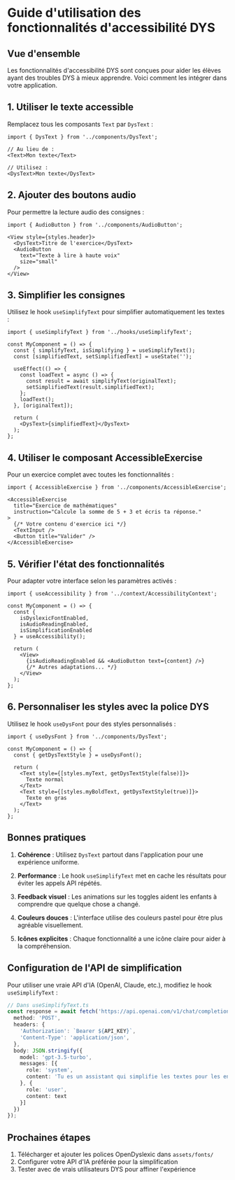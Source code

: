 # Guide d'utilisation des fonctionnalités d'accessibilité DYS

## Vue d'ensemble

Les fonctionnalités d'accessibilité DYS sont conçues pour aider les élèves ayant des troubles DYS à mieux apprendre. Voici comment les intégrer dans votre application.

## 1. Utiliser le texte accessible

Remplacez tous les composants `Text` par `DysText` :

```tsx
import { DysText } from '../components/DysText';

// Au lieu de :
<Text>Mon texte</Text>

// Utilisez :
<DysText>Mon texte</DysText>
```

## 2. Ajouter des boutons audio

Pour permettre la lecture audio des consignes :

```tsx
import { AudioButton } from '../components/AudioButton';

<View style={styles.header}>
  <DysText>Titre de l'exercice</DysText>
  <AudioButton 
    text="Texte à lire à haute voix"
    size="small"
  />
</View>
```

## 3. Simplifier les consignes

Utilisez le hook `useSimplifyText` pour simplifier automatiquement les textes :

```tsx
import { useSimplifyText } from '../hooks/useSimplifyText';

const MyComponent = () => {
  const { simplifyText, isSimplifying } = useSimplifyText();
  const [simplifiedText, setSimplifiedText] = useState('');

  useEffect(() => {
    const loadText = async () => {
      const result = await simplifyText(originalText);
      setSimplifiedText(result.simplifiedText);
    };
    loadText();
  }, [originalText]);

  return (
    <DysText>{simplifiedText}</DysText>
  );
};
```

## 4. Utiliser le composant AccessibleExercise

Pour un exercice complet avec toutes les fonctionnalités :

```tsx
import { AccessibleExercise } from '../components/AccessibleExercise';

<AccessibleExercise
  title="Exercice de mathématiques"
  instruction="Calcule la somme de 5 + 3 et écris ta réponse."
>
  {/* Votre contenu d'exercice ici */}
  <TextInput />
  <Button title="Valider" />
</AccessibleExercise>
```

## 5. Vérifier l'état des fonctionnalités

Pour adapter votre interface selon les paramètres activés :

```tsx
import { useAccessibility } from '../context/AccessibilityContext';

const MyComponent = () => {
  const { 
    isDyslexicFontEnabled,
    isAudioReadingEnabled,
    isSimplificationEnabled 
  } = useAccessibility();

  return (
    <View>
      {isAudioReadingEnabled && <AudioButton text={content} />}
      {/* Autres adaptations... */}
    </View>
  );
};
```

## 6. Personnaliser les styles avec la police DYS

Utilisez le hook `useDysFont` pour des styles personnalisés :

```tsx
import { useDysFont } from '../components/DysText';

const MyComponent = () => {
  const { getDysTextStyle } = useDysFont();

  return (
    <Text style={[styles.myText, getDysTextStyle(false)]}>
      Texte normal
    </Text>
    <Text style={[styles.myBoldText, getDysTextStyle(true)]}>
      Texte en gras
    </Text>
  );
};
```

## Bonnes pratiques

1. **Cohérence** : Utilisez `DysText` partout dans l'application pour une expérience uniforme.

2. **Performance** : Le hook `useSimplifyText` met en cache les résultats pour éviter les appels API répétés.

3. **Feedback visuel** : Les animations sur les toggles aident les enfants à comprendre que quelque chose a changé.

4. **Couleurs douces** : L'interface utilise des couleurs pastel pour être plus agréable visuellement.

5. **Icônes explicites** : Chaque fonctionnalité a une icône claire pour aider à la compréhension.

## Configuration de l'API de simplification

Pour utiliser une vraie API d'IA (OpenAI, Claude, etc.), modifiez le hook `useSimplifyText` :

```typescript
// Dans useSimplifyText.ts
const response = await fetch('https://api.openai.com/v1/chat/completions', {
  method: 'POST',
  headers: {
    'Authorization': `Bearer ${API_KEY}`,
    'Content-Type': 'application/json',
  },
  body: JSON.stringify({
    model: 'gpt-3.5-turbo',
    messages: [{
      role: 'system',
      content: 'Tu es un assistant qui simplifie les textes pour les enfants DYS. Utilise des mots simples, des phrases courtes, et ajoute des émojis pertinents.'
    }, {
      role: 'user',
      content: text
    }]
  })
});
```

## Prochaines étapes

1. Télécharger et ajouter les polices OpenDyslexic dans `assets/fonts/`
2. Configurer votre API d'IA préférée pour la simplification
3. Tester avec de vrais utilisateurs DYS pour affiner l'expérience